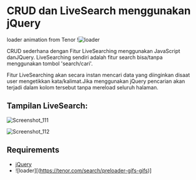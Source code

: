 # CRUD dan LiveSearch menggunakan jQuery

loader animation from Tenor
!![loader](https://user-images.githubusercontent.com/110079113/188042597-73c1a94a-299a-45ed-9a55-fc60b5da1c41.gif)

CRUD sederhana dengan Fitur LiveSearching menggunakan JavaScript danJQuery. LiveSearching sendiri adalah fitur search bisa/tanpa menggunakan tombol 'search/cari'.

Fitur LiveSearching akan secara instan mencari data yang diinginkan disaat user mengetikkan kata/kalimat.Jika menggunakan jQuery pencarian akan terjadi dalam kolom tersebut tanpa mereload seluruh halaman.

## Tampilan LiveSearch:
![Screenshot_111](https://user-images.githubusercontent.com/110079113/188042223-545fdaea-b43d-4847-9203-5d64fd477b47.png)

![Screenshot_112](https://user-images.githubusercontent.com/110079113/188042421-93c1a113-4d20-4f3e-b8d2-a6628c7c8451.png)

## Requirements
- [jQuery](https://jquery.com/download/)
- ![loader][(https://tenor.com/search/preloader-gifs-gifs)]
